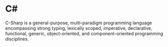 # C# #

C-Sharp is a general-purpose, multi-paradigm programming language encompassing strong typing, lexically scoped, imperative, declarative, functional, generic, object-oriented, and component-oriented programming disciplines.